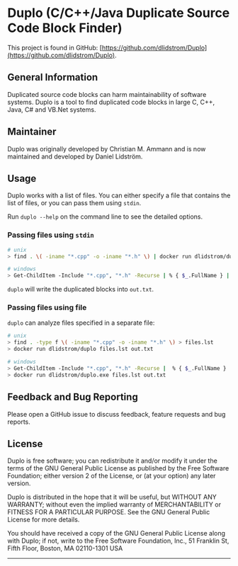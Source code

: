 # Duplo (C/C++/Java Duplicate Source Code Block Finder)

This project is found in GitHub: [https://github.com/dlidstrom/Duplo](https://github.com/dlidstrom/Duplo).

## General Information

Duplicated source code blocks can harm maintainability of software systems.
Duplo is a tool to find duplicated code blocks in large C, C++, Java, C# and
VB.Net systems.

## Maintainer

Duplo was originally developed by Christian
M. Ammann and is now maintained and developed by Daniel
Lidström.

## Usage

Duplo works with a list of files. You can either specify a file that contains the list of files, or you can pass them using `stdin`.

Run `duplo --help` on the command line to see the detailed options.

### Passing files using `stdin`

```bash
# unix
> find . \( -iname "*.cpp" -o -iname "*.h" \) | docker run dlidstrom/duplo - out.txt

# windows
> Get-ChildItem -Include "*.cpp", "*.h" -Recurse | % { $_.FullName } | docker run dlidstrom/duplo - out.txt
```

`duplo` will write the duplicated blocks into `out.txt`.

### Passing files using file

`duplo` can analyze files specified in a separate file:

```bash
# unix
> find . -type f \( -iname "*.cpp" -o -iname "*.h" \) > files.lst
> docker run dlidstrom/duplo files.lst out.txt

# windows
> Get-ChildItem -Include "*.cpp", "*.h" -Recurse |  % { $_.FullName } | Out-File -encoding ascii files.lst
> docker run dlidstrom/duplo.exe files.lst out.txt
```

## Feedback and Bug Reporting

Please open a GitHub issue to discuss feedback,
feature requests and bug reports.

## License

Duplo is free software; you can redistribute it and/or modify
it under the terms of the GNU General Public License as published by
the Free Software Foundation; either version 2 of the License, or
(at your option) any later version.

Duplo is distributed in the hope that it will be useful,
but WITHOUT ANY WARRANTY; without even the implied warranty of
MERCHANTABILITY or FITNESS FOR A PARTICULAR PURPOSE.  See the
GNU General Public License for more details.

You should have received a copy of the GNU General Public License
along with Duplo; if not, write to the Free Software
Foundation, Inc., 51 Franklin St, Fifth Floor, Boston, MA  02110-1301  USA

---
